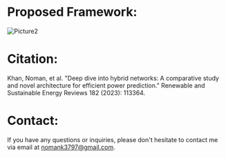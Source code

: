 # Proposed Framework:
![Picture2](https://github.com/user-attachments/assets/13dca6be-52d6-4225-b567-1db56b9ff791)


# Citation:
Khan, Noman, et al. "Deep dive into hybrid networks: A comparative study and novel architecture for efficient power prediction." Renewable and Sustainable Energy Reviews 182 (2023): 113364.

# Contact:
If you have any questions or inquiries, please don't hesitate to contact me via email at nomank3797@gmail.com.
